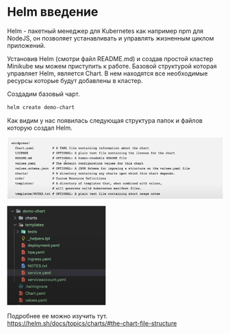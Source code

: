 # Helm введение

Helm - пакетный менеджер для Kubernetes как например npm для NodeJS, он позволяет устанавливать и управлять жизненным
циклом приложений.

Установив Helm (смотри файл README.md) и создав простой кластер Minikube мы можем приступить к работе. Базовой
структурой которая управляет Helm, является Chart. В нем находятся все необходимые ресурсы которые будут добавлены в
кластер.

Создадим базовый чарт. 

```bash
helm create demo-chart
```

Как видим у нас появилась следующая структура папок и файлов которую создал Helm.

![img_1.png](img_1.png)

![img.png](img.png)

Подробнее ее можно изучить тут. https://helm.sh/docs/topics/charts/#the-chart-file-structure



